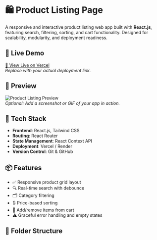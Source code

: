 # 🛍️ Product Listing Page

A responsive and interactive product listing web app built with **React.js**, featuring search, filtering, sorting, and cart functionality. Designed for scalability, modularity, and deployment readiness.

## 🚀 Live Demo

[🔗 View Live on Vercel](https://your-deployment-url.vercel.app)  
*Replace with your actual deployment link.*

## 📸 Preview

![Product Listing Preview](src/assets/images/banner.jpg)  
*Optional: Add a screenshot or GIF of your app in action.*

## 🧰 Tech Stack

- **Frontend**: React.js, Tailwind CSS
- **Routing**: React Router
- **State Management**: React Context API
- **Deployment**: Vercel / Render
- **Version Control**: Git & GitHub

## 📦 Features

- ✅ Responsive product grid layout
- 🔍 Real-time search with debounce
- 🗂️ Category filtering
- 🔃 Price-based sorting
- 🛒 Add/remove items from cart
- ⚠️ Graceful error handling and empty states

## 📁 Folder Structure

